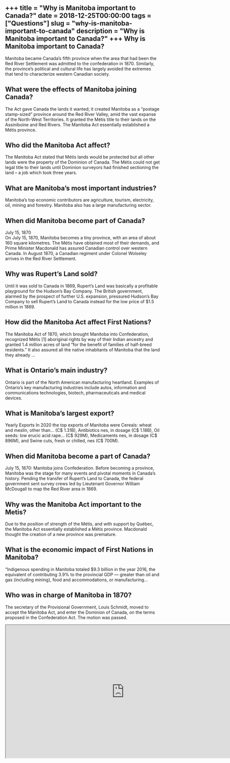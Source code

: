 +++
title = "Why is Manitoba important to Canada?"
date = 2018-12-25T00:00:00
tags = ["Questions"]
slug = "why-is-manitoba-important-to-canada"
description = "Why is Manitoba important to Canada?"
+++
Why is Manitoba important to Canada?
------------------------------------

Manitoba became Canada’s fifth province when the area that had been the Red River Settlement was admitted to the confederation in 1870. Similarly, the province’s political and cultural life has largely avoided the extremes that tend to characterize western Canadian society.

What were the effects of Manitoba joining Canada?
-------------------------------------------------

The Act gave Canada the lands it wanted; it created Manitoba as a “postage stamp-sized” province around the Red River Valley, amid the vast expanse of the North-West Territories. It granted the Métis title to their lands on the Assiniboine and Red Rivers. The Manitoba Act essentially established a Métis province.

Who did the Manitoba Act affect?
--------------------------------

The Manitoba Act stated that Métis lands would be protected but all other lands were the property of the Dominion of Canada. The Métis could not get legal title to their lands until Dominion surveyors had finished sectioning the land – a job which took three years.

What are Manitoba’s most important industries?
----------------------------------------------

Manitoba’s top economic contributors are agriculture, tourism, electricity, oil, mining and forestry. Manitoba also has a large manufacturing sector.

When did Manitoba become part of Canada?
----------------------------------------

July 15, 1870  
On July 15, 1870, Manitoba becomes a tiny province, with an area of about 160 square kilometres. The Métis have obtained most of their demands, and Prime Minister Macdonald has assured Canadian control over western Canada. In August 1870, a Canadian regiment under Colonel Wolseley arrives in the Red River Settlement.

Why was Rupert’s Land sold?
---------------------------

Until it was sold to Canada in 1869, Rupert’s Land was basically a profitable playground for the Hudson’s Bay Company. The British government, alarmed by the prospect of further U.S. expansion, pressured Hudson’s Bay Company to sell Rupert’s Land to Canada instead for the low price of $1.5 million in 1869.

How did the Manitoba Act affect First Nations?
----------------------------------------------

The Manitoba Act of 1870, which brought Manitoba into Confederation, recognized Métis \[1\] aboriginal rights by way of their Indian ancestry and granted 1.4 million acres of land “for the benefit of families of half-breed residents.” It also assured all the native inhabitants of Manitoba that the land they already …

What is Ontario’s main industry?
--------------------------------

Ontario is part of the North American manufacturing heartland. Examples of Ontario’s key manufacturing industries include autos, information and communications technologies, biotech, pharmaceuticals and medical devices.

What is Manitoba’s largest export?
----------------------------------

Yearly Exports In 2020 the top exports of Manitoba were Cereals: wheat and meslin, other than… (C$ 1.31B), Antibiotics nes, in dosage (C$ 1.18B), Oil seeds: low erucic acid rape… (C$ 929M), Medicaments nes, in dosage (C$ 896M), and Swine cuts, fresh or chilled, nes (C$ 700M).

When did Manitoba become a part of Canada?
------------------------------------------

July 15, 1870: Manitoba joins Confederation. Before becoming a province, Manitoba was the stage for many events and pivotal moments in Canada’s history. Pending the transfer of Rupert’s Land to Canada, the federal government sent survey crews led by Lieutenant Governor William McDougall to map the Red River area in 1869.

Why was the Manitoba Act important to the Metis?
------------------------------------------------

Due to the position of strength of the Métis, and with support by Québec, the Manitoba Act essentially established a Métis province. Macdonald thought the creation of a new province was premature.

What is the economic impact of First Nations in Manitoba?
---------------------------------------------------------

“Indigenous spending in Manitoba totaled $9.3 billion in the year 2016, the equivalent of contributing 3.9% to the provincial GDP — greater than oil and gas (including mining), food and accommodations, or manufacturing…

Who was in charge of Manitoba in 1870?
--------------------------------------

The secretary of the Provisional Government, Louis Schmidt, moved to accept the Manitoba Act, and enter the Dominion of Canada, on the terms proposed in the Confederation Act. The motion was passed.

<iframe allow="accelerometer; autoplay; clipboard-write; encrypted-media; gyroscope; picture-in-picture" allowfullscreen="" class="__youtube_prefs__  epyt-is-override  no-lazyload" data-no-lazy="1" data-origheight="433" data-origwidth="770" data-skipgform_ajax_framebjll="" height="433" id="_ytid_51011" loading="lazy" src="https://www.youtube.com/embed/zz440EuFK8Q?enablejsapi=1&autoplay=0&cc_load_policy=0&cc_lang_pref=&iv_load_policy=1&loop=0&modestbranding=0&rel=1&fs=1&playsinline=0&autohide=2&theme=dark&color=red&controls=1&" title="YouTube player" width="770"></iframe>